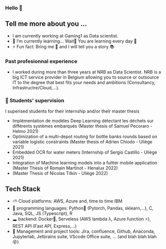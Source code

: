 ### Hello 👋

## Tell me more about you ...
- I am currently working at Gaming1 as Data scientist.
- 🌱 I’m currently learning...  Wait🛑 You are learning every day 🧩
- ⚡ Fun fact: Bring me 🍻 and I will tell you a story 📚

### Past profesionnal experience
- I worked during more than three years at NRB as Data Scientist. NRB is a big ICT service provider in Belgium allowing you to source or outsource IT to the degree that best fits your needs and ambitions (Consultancy, Infrastructre/Cloud,...).

### 👯 Students' supervision
I superised students for their internship and/or their master thesis
  -  Implémentation de modèles Deep Learning détectant les déchets sur différents systèmes embarqués (Master thesis of Samuel Pecoraro - Helmo 2021)
  -  Optimization of a multi-depot routing for bottle banks rounds based on variable logistic constraints (Master thesis of Adrien Chiodo - Uliège 2021)
  -  Embedded OCR for water meters (Internship of Sergio Castillo - Uliège 2021)
  -  Integration of Machine learning models into a fultter mobile application (Master Thesis of Romain Martinot - Henalux 2022)
  -  (Master Thesis of Nicolas Tilkin - Uliège 2022)


## Tech Stack
- ⛅ Cloud platforms: AWS, Azure and, time to time IBM
- 💾 programming languages: Python🐍 (Pytorch, Pandas, sklearn,...), C, Java, SQL, JS (Typescript), R
- 🕳 backend: Docker🐳, Serveless (AWS lambda λ, Azure function ⚡), REST API (Fast API, Express,...)
- 🥞 Management and project tools: Jira, confluence, Github, Anaconda, Jupyterlab, Jetbrains suite, VScode Office suite, ... (and blah blah blah 😵)
